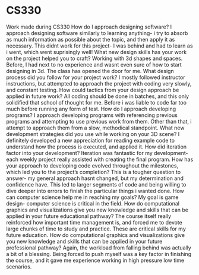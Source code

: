 # CS330
Work made during CS330
How do I approach designing software?
I approach designing software similarly to learning anything- i try to absorb as much information as possible about the topic, and then apply it as necessary. This didnt work for this project- I was behind and had to learn as i went, which went suprisingly well!
What new design skills has your work on the project helped you to craft?
Working with 3d shapes and spaces. Before, I had next to no experience and wasnt even sure of how to start designing in 3d. The class has opened the door for me.
What design process did you follow for your project work?
I mostly followed instructor instructions, but attempted to approach the project with coding very slowly, and constant testing. 
How could tactics from your design approach be applied in future work?
All coding should be done in batches, and this only solidified that school of thought for me. Before i was liable to code far too much before running any form of test. 
How do I approach developing programs?
I approach developing programs with referencing previous programs and attempting to use previous work from them. Other than that, i attempt to approach them from a slow, methodical standpoint. 
What new development strategies did you use while working on your 3D scene?
I definitely developed a new appreciation for reading example code to understand how the process is executed, and applied it. 
How did iteration factor into your development?
Iteration was fantastic for my development- each weekly project really assisted with creating the final program.
How has your approach to developing code evolved throughout the milestones, which led you to the project’s completion?
This is a tougher question to answer- my general approach hasnt changed, but my determination and confidence have. This led to larger segments of code and being willing to dive deeper into errors to finish the particular things i wanted done. 
How can computer science help me in reaching my goals?
My goal is game design- computer science is critical in the field.
How do computational graphics and visualizations give you new knowledge and skills that can be applied in your future educational pathway?
The course itself really reinforced how important time management is, and forced me to devote large chunks of time to study and practice. These are critical skills for my future education.
How do computational graphics and visualizations give you new knowledge and skills that can be applied in your future professional pathway?
Again, the workload from falling behind was actually a bit of a blessing. Being forced to push myself was a key factor in finishing the course, and it gave me experience working in high pressure low time scenarios. 
